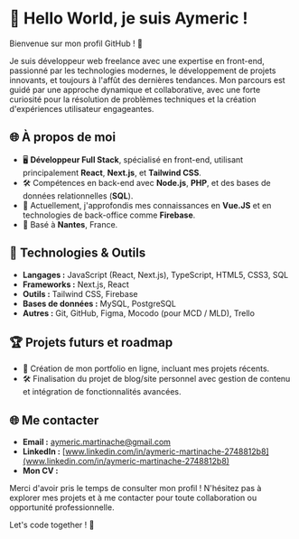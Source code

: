 # 👋 Hello World, je suis Aymeric !

Bienvenue sur mon profil GitHub ! 🚀

Je suis développeur web freelance avec une expertise en front-end, passionné par les technologies modernes, le développement de projets innovants, et toujours à l'affût des dernières tendances. Mon parcours est guidé par une approche dynamique et collaborative, avec une forte curiosité pour la résolution de problèmes techniques et la création d'expériences utilisateur engageantes.

## 🌐 À propos de moi

- 🖥️ **Développeur Full Stack**, spécialisé en front-end, utilisant principalement **React**, **Next.js**, et **Tailwind CSS**.
- 🛠️ Compétences en back-end avec **Node.js**, **PHP**, et des bases de données relationnelles (**SQL**).
- 🌱 Actuellement, j'approfondis mes connaissances en **Vue.JS** et en technologies de back-office comme **Firebase**.
- 🏡 Basé à **Nantes**, France.

## 🔧 Technologies & Outils

- **Langages :** JavaScript (React, Next.js), TypeScript, HTML5, CSS3, SQL
- **Frameworks :** Next.js, React
- **Outils :** Tailwind CSS, Firebase
- **Bases de données :** MySQL, PostgreSQL
- **Autres :** Git, GitHub, Figma, Mocodo (pour MCD / MLD), Trello

## 🏆 Projets futurs et roadmap

- 🚧 Création de mon portfolio en ligne, incluant mes projets récents.
- 🛠️ Finalisation du projet de blog/site personnel avec gestion de contenu et intégration de fonctionnalités avancées.

## 🌐 Me contacter

- **Email :** [aymeric.martinache@gmail.com](mailto:aymeric.martinache@gmail.com)
- **LinkedIn :** [www.linkedin.com/in/aymeric-martinache-2748812b8](www.linkedin.com/in/aymeric-martinache-2748812b8)
- **Mon CV :** [](https://aymericmartinache.github.io/AymericM.github.io/)

Merci d'avoir pris le temps de consulter mon profil ! N'hésitez pas à explorer mes projets et à me contacter pour toute collaboration ou opportunité professionnelle. 

Let's code together ! 🚀

